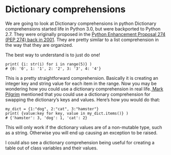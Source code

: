 # Dictionary comprehensions

We are going to look at Dictionary comprehensions in python
Dictionary comprehensions started life in Python 3.0, but were backported to Python 2.7.
They were originally proposed in the [Python Enhancement Proposal 274 (PEP 274) back in 2001](https://www.python.org/dev/peps/pep-0274/). 
They are pretty similar to a list comprehension in the way that they are organized.

The best way to understand is to just do one!

```
print( {i: str(i) for i in range(5)} )
# {0: '0', 1: '1', 2: '2', 3: '3', 4: '4'}
```
This is a pretty straightforward comprehension. Basically it is creating an integer key and string value for each item in the range. Now you 
may be wondering how you could use a dictionary comprehension in real life.[ Mark Pilgrim](https://diveintopython3.net/comprehensions.html) mentioned that you could use a dictionary 
comprehension for swapping the dictionary’s keys and values. Here’s how you would do that:

```
my_dict = {1:"dog", 2:"cat", 3:"hamster"}
print( {value:key for key, value in my_dict.items()} )
# {'hamster': 3, 'dog': 1, 'cat': 2}

```

This will only work if the dictionary values are of a non-mutable type, such as a string. Otherwise you will end up causing an exception to be raised.

I could also see a dictionary comprehension being useful for creating a table out of class variables and their values. 

